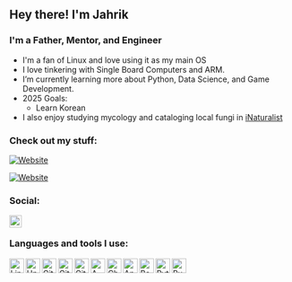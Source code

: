 ## Hey there! I'm Jahrik
### I'm a Father, Mentor, and Engineer

- I'm a fan of Linux and love using it as my main OS
- I love tinkering with Single Board Computers and ARM.
- I’m currently learning more about Python, Data Science, and Game Development.
- 2025 Goals:
    - Learn Korean
- I also enjoy studying mycology and cataloging local fungi in [iNaturalist](https://www.inaturalist.org/observations?place_id=any&user_id=jahrik&verifiable=any)


### Check out my stuff:

[![Website](https://img.shields.io/website?label=gourmetgills.com&style=for-the-badge&url=https%3A%2F%2Fgourmetgills.com)](https://gourmetgills.com)

[![Website](https://img.shields.io/website?label=homelab.business&style=for-the-badge&url=https%3A%2F%2Fhomelab.business)](https://homelab.business)

### Social:

[<img align="left" alt="LinkedIn" width="22px" src="https://cdn.jsdelivr.net/npm/simple-icons@v3/icons/linkedin.svg" />][linkedin]

<br />

### Languages and tools I use:

<img align="left" alt="Linux" width="26px" src="https://cdn.jsdelivr.net/gh/devicons/devicon/icons/linux/linux-original.svg" />
<img align="left" alt="Unix" width="26px" src="https://cdn.jsdelivr.net/gh/devicons/devicon/icons/unix/unix-original.svg" />
<img align="left" alt="Git" width="26px" src="https://cdn.jsdelivr.net/gh/devicons/devicon/icons/git/git-original-wordmark.svg" />
<img align="left" alt="GitHub" width="26px" src="https://cdn.jsdelivr.net/gh/devicons/devicon/icons/github/github-original-wordmark.svg" />
<img align="left" alt="GitLab" width="26px" src="https://cdn.jsdelivr.net/gh/devicons/devicon/icons/gitlab/gitlab-original-wordmark.svg" />
<img align="left" alt="AWS" width="26px" src="https://cdn.jsdelivr.net/gh/devicons/devicon/icons/amazonwebservices/amazonwebservices-original-wordmark.svg" />
<img align="left" alt="Chef" width="26px" src="https://www.clipartmax.com/png/full/118-1185869_chef-logo-svg-chef-automation-png.png" />
<img align="left" alt="Ansible" width="26px" src="https://upload.wikimedia.org/wikipedia/commons/thumb/2/24/Ansible_logo.svg/384px-Ansible_logo.svg.png" />
<img align="left" alt="Bash" width="26px" src="https://cdn.jsdelivr.net/gh/devicons/devicon/icons/bash/bash-plain.svg" />
<img align="left" alt="Python" width="26px" src="https://cdn.jsdelivr.net/gh/devicons/devicon/icons/python/python-original-wordmark.svg" />
<img align="left" alt="Ruby" width="26px" src="https://cdn.jsdelivr.net/gh/devicons/devicon/icons/ruby/ruby-original-wordmark.svg" />

<br />

[website]: https://homelab.business
[linkedin]: https://www.linkedin.com/in/wes-gill-b6509043

